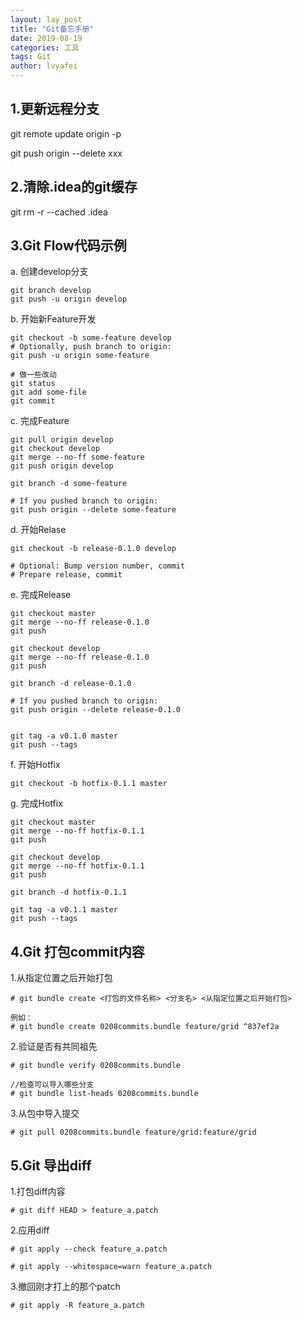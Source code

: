```yaml
---
layout: lay_post
title: "Git备忘手册"
date: 2019-08-19
categories: 工具
tags: Git
author: lvyafei
---
```


## 1.更新远程分支

git remote update origin -p

git push origin --delete xxx
<!--more-->

## 2.清除.idea的git缓存

git rm -r --cached .idea

## 3.Git Flow代码示例

a. 创建develop分支

```shell
git branch develop
git push -u origin develop    
```

b. 开始新Feature开发

```shell
git checkout -b some-feature develop
# Optionally, push branch to origin:
git push -u origin some-feature    

# 做一些改动    
git status
git add some-file
git commit
```

c. 完成Feature

```shell
git pull origin develop
git checkout develop
git merge --no-ff some-feature
git push origin develop

git branch -d some-feature

# If you pushed branch to origin:
git push origin --delete some-feature    
```

d. 开始Relase

```shell
git checkout -b release-0.1.0 develop

# Optional: Bump version number, commit
# Prepare release, commit
```

e. 完成Release

```shell
git checkout master
git merge --no-ff release-0.1.0
git push

git checkout develop
git merge --no-ff release-0.1.0
git push

git branch -d release-0.1.0

# If you pushed branch to origin:
git push origin --delete release-0.1.0   


git tag -a v0.1.0 master
git push --tags
```

f. 开始Hotfix

```shell
git checkout -b hotfix-0.1.1 master    
```

g. 完成Hotfix

```shell
git checkout master
git merge --no-ff hotfix-0.1.1
git push

git checkout develop
git merge --no-ff hotfix-0.1.1
git push

git branch -d hotfix-0.1.1

git tag -a v0.1.1 master
git push --tags
```

## 4.Git 打包commit内容

1.从指定位置之后开始打包

```shell
# git bundle create <打包的文件名称> <分支名> <从指定位置之后开始打包>

例如：
# git bundle create 0208commits.bundle feature/grid ^837ef2a
```

2.验证是否有共同祖先

```shell
# git bundle verify 0208commits.bundle

//检查可以导入哪些分支
# git bundle list-heads 0208commits.bundle
```

3.从包中导入提交

```shell
# git pull 0208commits.bundle feature/grid:feature/grid
```

## 5.Git 导出diff

1.打包diff内容

```
# git diff HEAD > feature_a.patch
```

2.应用diff

```
# git apply --check feature_a.patch

# git apply --whitespace=warn feature_a.patch
```

3.撤回刚才打上的那个patch

```
# git apply -R feature_a.patch
```